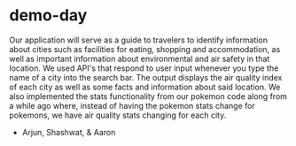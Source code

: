 # demo-day


Our application will serve as a guide to travelers to identify information about cities such as facilities for eating, shopping and accommodation, as well as important information about environmental and air safety in that location. We used API's that respond to user input whenever you type the name of a city into the search bar. The output displays the air quality index of each city as well as some facts and information about said location. We also implemented the stats functionality from our pokemon code along from a while ago where, instead of having the pokemon stats change for pokemons, we have air quality stats changing for each city. 



- Arjun, Shashwat, & Aaron